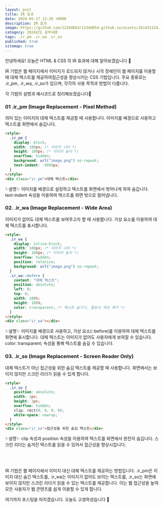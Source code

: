 ```yaml
---
layout: post
title: IR 효과
date: 2024-05-17 12:29 +0900
description: IR 효과
image: https://github.com/123dd654/123dd654.github.io/assets/161431124/7b4d7bb0-20ad-465d-a7c6-c67ea7319d40
category: 2024년도 공부내용
tags: .ir_pm .ir_wa .ir_so
published: true
sitemap: true
---
```


안녕하세요!
오늘은 HTML & CSS 의 IR 효과에 대해 알아보겠습니다 🫶

IR 기법은 웹 페이지에서 이미지가 로드되지 않거나 시각 장애인이 웹 페이지를 이용할 때 대체 텍스트를 제공하여접근성을 향상시키는 CSS 기법입니다. 주요 종류로는 .ir_pm, .ir_wa, .ir_so가 있으며, 각각의 사용 목적과 방법이 다릅니다.

각 기법의 설명과 예시코드로 정리해보겠습니다🍞

### 01 .ir_pm (Image Replacement - Pixel Method)

의미 있는 이미지의 대체 텍스트를 제공할 때 사용합니다. 이미지를 배경으로 사용하고 텍스트를 화면에서 숨깁니다.

```html
<style>
  .ir_pm {
    display: block;
    width: 100px; /* 이미지 너비 */
    height: 100px; /* 이미지 높이 */
    overflow: hidden;
    background: url("image.png") no-repeat;
    text-indent: -9999px;
  }
</style>
<div class="ir_pm">대체 텍스트</div>
```

✨설명✨
이미지를 배경으로 설정하고 텍스트를 화면에서 벗어나게 하여 숨깁니다.
text-indent 속성을 이용하여 텍스트를 화면 밖으로 밀어냅니다.

### 02. .ir_wa (Image Replacement - Wide Area)

이미지가 없어도 대체 텍스트를 보여주고자 할 때 사용합니다. 가상 요소를 이용하여 대체 텍스트를 표시합니다.

```html
<style>
  .ir_wa {
    display: inline-block;
    width: 100px; /* 이미지 너비 */
    height: 100px; /* 이미지 높이 */
    overflow: hidden;
    position: relative;
    background: url("image.png") no-repeat;
  }
  .ir_wa::before {
    content: "대체 텍스트";
    position: absolute;
    left: 0;
    top: 0;
    width: 100%;
    height: 100%;
    color: transparent; /* 텍스트 숨기기, 필요시 색상 제거 */
  }
</style>
<div class="ir_wa"></div>
```

✨설명✨
이미지를 배경으로 사용하고, 가상 요소(::before)를 이용하여 대체 텍스트를 화면에 표시합니다.
대체 텍스트는 이미지가 없어도 사용자에게 보여질 수 있습니다.
color: transparent; 속성을 통해 텍스트를 숨길 수 있습니다.

### 03. .ir_so (Image Replacement - Screen Reader Only)

대체 텍스트가 아닌 접근성을 위한 숨김 텍스트를 제공할 때 사용합니다.
화면에서는 보이지 않지만 스크린 리더가 읽을 수 있게 합니다.

```html
<style>
  .ir_so {
    position: absolute;
    width: 1px;
    height: 1px;
    overflow: hidden;
    clip: rect(0, 0, 0, 0);
    white-space: nowrap;
  }
</style>
<div class="ir_so">접근성을 위한 숨김 텍스트</div>
```

✨설명✨
clip 속성과 position 속성을 이용하여 텍스트를 화면에서 완전히 숨깁니다.
스크린 리더는 숨겨진 텍스트를 읽을 수 있어서 접근성을 향상시킵니다.

<br />
<br />
<br />
IR 기법은 웹 페이지에서 이미지 대신 대체 텍스트를 제공하는 방법입니다.
.ir_pm은 이미지 대신 숨긴 텍스트를, .ir_wa는 이미지가 없어도 보이는 텍스트를, .ir_so는 화면에 보이지 않지만 스크린 리더가 읽을 수 있는 텍스트를 제공합니다. 이는 웹 접근성을 높여 모든 사용자가 웹 콘텐츠를 쉽게 이용할 수 있게 합니다.

여기까지 포스팅을 마치겠습니다.
오늘도 고생하셨습니다 🍞
